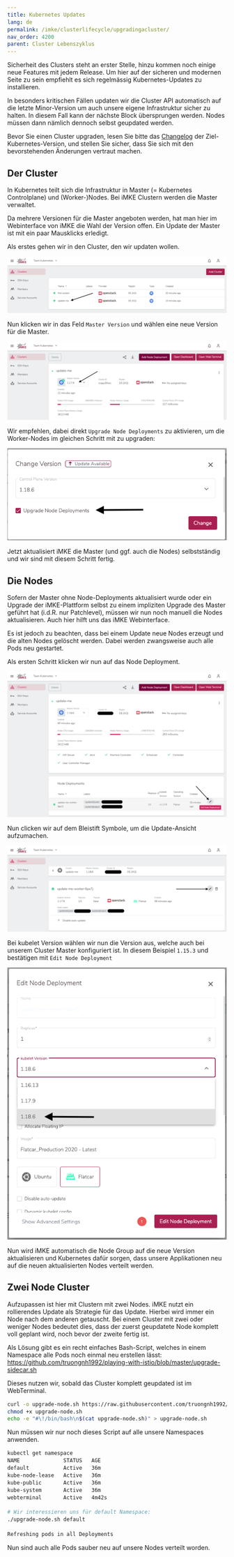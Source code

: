 ```yaml
---
title: Kubernetes Updates
lang: de
permalink: /imke/clusterlifecycle/upgradingacluster/
nav_order: 4200
parent: Cluster Lebenszyklus
---
```


Sicherheit des Clusters steht an erster Stelle, hinzu
kommen noch einige neue Features mit jedem Release. Um
hier auf der sicheren und modernen Seite zu sein empfiehlt
es sich regelmässig Kubernetes-Updates zu installieren.

In besonders kritischen Fällen updaten wir die Cluster API
automatisch auf die letzte Minor-Version um auch unsere eigene
Infrastruktur sicher zu halten. In diesem Fall kann der nächste
Block übersprungen werden. Nodes müssen dann nämlich dennoch
selbst geupdated werden.

Bevor Sie einen Cluster upgraden, lesen Sie bitte das [Changelog](/imke/about/changelog-v2.14.8/) der Ziel-Kubernetes-Version,
und stellen Sie sicher, dass Sie sich mit den bevorstehenden Änderungen vertraut machen.

## Der Cluster

In Kubernetes teilt sich die Infrastruktur in Master (= Kubernetes Controlplane) und (Worker-)Nodes.
Bei iMKE Clustern werden die Master verwaltet.

Da mehrere Versionen für die Master angeboten werden, hat man
hier im Webinterface von iMKE die Wahl der Version offen. Ein
Update der Master ist mit ein paar Mausklicks erledigt.

Als erstes gehen wir in den Cluster, den wir updaten wollen.

![Step 1](update_1.png)

Nun klicken wir in das Feld `Master Version` und wählen eine
neue Version für die Master.

![Step 2](update_2a.png)

Wir empfehlen, dabei direkt `Upgrade Node Deployments` zu aktivieren, um die Worker-Nodes im gleichen Schritt mit zu upgraden:

![Step 2](update_2b.png)

Jetzt aktualisiert iMKE die Master (und ggf. auch die Nodes) selbstständig und wir sind mit
diesem Schritt fertig.

## Die Nodes

Sofern der Master ohne Node-Deployments aktualisiert wurde oder ein Upgrade der iMKE-Plattform selbst zu einem impliziten Upgrade des Master geführt hat (i.d.R. nur Patchlevel), müssen wir nun noch manuell die Nodes aktualisieren. Auch hier hilft uns das iMKE Webinterface.

Es ist jedoch zu beachten, dass bei einem Update neue Nodes erzeugt
und die alten Nodes gelöscht werden. Dabei werden zwangsweise auch
alle Pods neu gestartet.

Als ersten Schritt klicken wir nun auf das Node Deployment.

![Step 3](update_3.png)

Nun clicken wir auf dem Bleistift Symbole, um die Update-Ansicht
aufzumachen.

![Step 4](update_4.png)

Bei kubelet Version wählen wir nun die Version aus, welche auch bei
unserem Cluster Master konfiguriert ist. In diesem Beispiel
`1.15.3` und bestätigen mit `Edit Node Deployment`

![Step 5](update_5.png)

Nun wird iMKE automatisch die Node Group auf die neue Version
aktualisieren und Kubernetes dafür sorgen, dass unsere Applikationen
neu auf die neuen aktualisierten Nodes verteilt werden.

## Zwei Node Cluster

Aufzupassen ist hier mit Clustern mit zwei Nodes. iMKE nutzt ein
rollierendes Update als Strategie für das Update. Hierbei wird immer
ein Node nach dem anderen getauscht. Bei einem Cluster mit zwei oder
weniger Nodes bedeutet dies, dass der zuerst geupdatete Node komplett
voll geplant wird, noch bevor der zweite fertig ist.

Als Lösung gibt es ein recht einfaches Bash-Script, welches in einem
Namespace alle Pods noch einmal neu erstellen lässt:
<https://github.com/truongnh1992/playing-with-istio/blob/master/upgrade-sidecar.sh>

Dieses nutzen wir, sobald das Cluster komplett geupdated ist im
WebTerminal.

```bash
curl -o upgrade-node.sh https://raw.githubusercontent.com/truongnh1992/playing-with-istio/master/upgrade-sidecar.sh
chmod +x upgrade-node.sh
echo -e "#\!/bin/bash\n$(cat upgrade-node.sh)" > upgrade-node.sh
```

Nun müssen wir nur noch dieses Script auf alle unsere Namespaces anwenden.

```bash
kubectl get namespace
NAME              STATUS   AGE
default           Active   36m
kube-node-lease   Active   36m
kube-public       Active   36m
kube-system       Active   36m
webterminal       Active   4m42s

# Wir interessieren uns für default Namespace:
./upgrade-node.sh default

Refreshing pods in all Deployments
```

Nun sind auch alle Pods sauber neu auf unsere Nodes verteilt worden.
